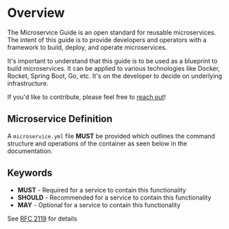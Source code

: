 # Overview

The Microservice Guide is an open standard for reusable microservices. The intent of this guide is to provide developers and operators with a framework to build, deploy, and operate microservices.

It's important to understand that this guide is to be used as a blueprint to build microservices. It can be applied to various technologies like Docker, Rocket, Spring Boot, Go, etc. It's on the developer to decide on underlying infrastructure.

If you'd like to contribute, please feel free to [reach out](https://microservice.guide/#contact)!

## Microservice Definition
A `microservice.yml` file **MUST** be provided which outlines the command structure and operations of the container as seen below in the documentation.

## Keywords

- **MUST** - Required for a service to contain this functionality
- **SHOULD** - Recommended for a service to contain this functionality
- **MAY** - Optional for a service to contain this functionality

See [RFC 2119](https://tools.ietf.org/html/rfc2119) for details

